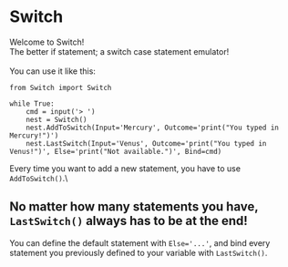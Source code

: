 # Switch
Welcome to Switch!\
The better if statement; a switch case statement emulator!\
\
You can use it like this:
```
from Switch import Switch

while True:
    cmd = input('> ')
    nest = Switch()
    nest.AddToSwitch(Input='Mercury', Outcome='print("You typed in Mercury!")')
    nest.LastSwitch(Input='Venus', Outcome='print("You typed in Venus!")', Else='print("Not available.")', Bind=cmd)
```
Every time you want to add a new statement, you have to use `AddToSwitch()`.\
## No matter how many statements you have, `LastSwitch()` always has to be at the end!
You can define the default statement with `Else='...'`, and bind every statement you previously defined to your variable with `LastSwitch()`.
